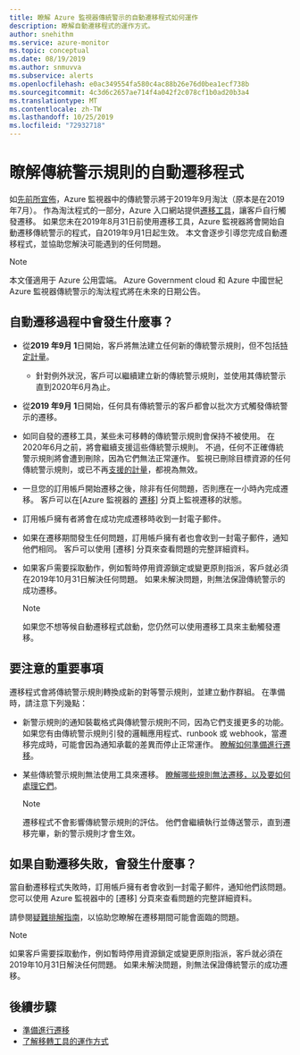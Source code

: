 ```yaml
---
title: 瞭解 Azure 監視器傳統警示的自動遷移程式如何運作
description: 瞭解自動遷移程式的運作方式。
author: snehithm
ms.service: azure-monitor
ms.topic: conceptual
ms.date: 08/19/2019
ms.author: snmuvva
ms.subservice: alerts
ms.openlocfilehash: e0ac349554fa580c4ac88b26e76d0bea1ecf738b
ms.sourcegitcommit: 4c3d6c2657ae714f4a042f2c078cf1b0ad20b3a4
ms.translationtype: MT
ms.contentlocale: zh-TW
ms.lasthandoff: 10/25/2019
ms.locfileid: "72932718"
---
```

# <a name="understand-the-automatic-migration-process-for-your-classic-alert-rules"></a>瞭解傳統警示規則的自動遷移程式

如[先前所宣佈](monitoring-classic-retirement.md)，Azure 監視器中的傳統警示將于2019年9月淘汰（原本是在2019年7月）。 作為淘汰程式的一部分，Azure 入口網站提供[遷移工具](alerts-using-migration-tool.md)，讓客戶自行觸發遷移。 如果您未在2019年8月31日前使用遷移工具，Azure 監視器將會開始自動遷移傳統警示的程式，自2019年9月1日起生效。
本文會逐步引導您完成自動遷移程式，並協助您解決可能遇到的任何問題。

  > [!NOTE]
  > 本文僅適用于 Azure 公用雲端。 Azure Government cloud 和 Azure 中國世紀 Azure 監視器傳統警示的淘汰程式將在未來的日期公告。

## <a name="what-will-happen-during-the-automatic-migration-process"></a>自動遷移過程中會發生什麼事？

- 從**2019 年9月 1**日開始，客戶將無法建立任何新的傳統警示規則，但不包括[特定計量](alerts-understand-migration.md#classic-alert-rules-that-will-not-be-migrated)。
  - 針對例外狀況，客戶可以繼續建立新的傳統警示規則，並使用其傳統警示直到2020年6月為止。
- 從**2019 年9月 1**日開始，任何具有傳統警示的客戶都會以批次方式觸發傳統警示的遷移。
- 如同自發的遷移工具，某些未可移轉的傳統警示規則會保持不被使用。 在2020年6月之前，將會繼續支援這些傳統警示規則。 不過，任何不正確傳統警示規則將會遭到刪除，因為它們無法正常運作。
監視已刪除目標資源的任何傳統警示規則，或已不再[支援的計量](alerts-understand-migration.md#classic-alert-rules-on-deprecated-metrics)，都視為無效。
- 一旦您的訂用帳戶開始遷移之後，除非有任何問題，否則應在一小時內完成遷移。 客戶可以在[Azure 監視器的 [遷移](https://portal.azure.com/#blade/Microsoft_Azure_Monitoring/MigrationBladeViewModel)] 分頁上監視遷移的狀態。
- 訂用帳戶擁有者將會在成功完成遷移時收到一封電子郵件。
- 如果在遷移期間發生任何問題，訂用帳戶擁有者也會收到一封電子郵件，通知他們相同。 客戶可以使用 [遷移] 分頁來查看問題的完整詳細資料。
- 如果客戶需要採取動作，例如暫時停用資源鎖定或變更原則指派，客戶就必須在2019年10月31日解決任何問題。 如果未解決問題，則無法保證傳統警示的成功遷移。

    > [!NOTE]
    > 如果您不想等候自動遷移程式啟動，您仍然可以使用遷移工具來主動觸發遷移。

## <a name="important-things-to-note"></a>要注意的重要事項

遷移程式會將傳統警示規則轉換成新的對等警示規則，並建立動作群組。 在準備時，請注意下列幾點：

- 新警示規則的通知裝載格式與傳統警示規則不同，因為它們支援更多的功能。 如果您有由傳統警示規則引發的邏輯應用程式、runbook 或 webhook，當遷移完成時，可能會因為通知承載的差異而停止正常運作。 [瞭解如何準備進行遷移](alerts-prepare-migration.md)。

- 某些傳統警示規則無法使用工具來遷移。 [瞭解哪些規則無法遷移，以及要如何處理它們](alerts-understand-migration.md#classic-alert-rules-that-will-not-be-migrated)。

    > [!NOTE]
    > 遷移程式不會影響傳統警示規則的評估。 他們會繼續執行並傳送警示，直到遷移完畢，新的警示規則才會生效。

## <a name="what-if-the-automatic-migration-fails"></a>如果自動遷移失敗，會發生什麼事？

當自動遷移程式失敗時，訂用帳戶擁有者會收到一封電子郵件，通知他們該問題。 您可以使用 Azure 監視器中的 [遷移] 分頁來查看問題的完整詳細資料。

請參閱[疑難排解指南](alerts-understand-migration.md#common-problems-and-remedies)，以協助您瞭解在遷移期間可能會面臨的問題。

  > [!NOTE]
  > 如果客戶需要採取動作，例如暫時停用資源鎖定或變更原則指派，客戶就必須在2019年10月31日解決任何問題。 如果未解決問題，則無法保證傳統警示的成功遷移。

## <a name="next-steps"></a>後續步驟

- [準備進行遷移](alerts-prepare-migration.md)
- [了解移轉工具的運作方式](alerts-understand-migration.md)
